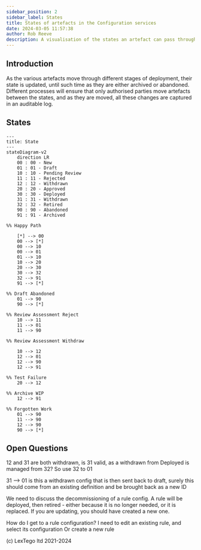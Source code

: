 ```yaml
---  
sidebar_position: 2  
sidebar_label: States
title: States of artefacts in the Configuration services
date: 2024-03-05 11:57:38
author: Rob Reeve
description: A visualisation of the states an artefact can pass through
---  
```


## Introduction

As the various artefacts move through different stages of deployment, their state is updated, until such time as they are either archived or abandoned. Different processes will ensure that only authorised parties move artefacts between the states, and as they are moved, all these changes are captured in an auditable log.

## States

```mermaid
---
title: State
---
stateDiagram-v2
    direction LR
    00 : 00 - New
    01 : 01 - Draft
    10 : 10 - Pending Review
    11 : 11 - Rejected
    12 : 12 - Withdrawn
    20 : 20 - Approved
    30 : 30 - Deployed
    31 : 31 - Withdrawn
    32 : 32 - Retired
    90 : 90 - Abandoned
    91 : 91 - Archived

%% Happy Path

    [*] --> 00
    00 --> [*]
    00 --> 10
    00 --> 01
    01 --> 10
    10 --> 20
    20 --> 30
    30 --> 32
    32 --> 91
    91 --> [*]

%% Draft Abandoned
    01 --> 90
    90 --> [*]

%% Review Assessment Reject
    10 --> 11
    11 --> 01
    11 --> 90

%% Review Assessment Withdraw

    10 --> 12
    12 --> 01
    12 --> 90
    12 --> 91

%% Test Failure
    20 --> 12

%% Archive WIP
    12 --> 91

%% Forgotten Work
    01 --> 90
    11 --> 90
    12 --> 90
    90 --> [*]

```

## Open Questions

12 and 31 are both withdrawn, is 31 valid, as a withdrawn from Deployed is managed from 32? So use 32 to 01

31 --> 01 is this a withdrawn config that is then sent back to draft, surely this should come from an existing definition and be brought back as a new ID

We need to discuss the decommissioning of a rule config.
A rule will be deployed, then retired - either because it is no longer needed, or it is replaced. If you are updating, you should have created a new one.

How do I get to a rule configuration?
I need to edit an existing rule, and select its configuration
Or create a new rule

(c) LexTego ltd 2021-2024
